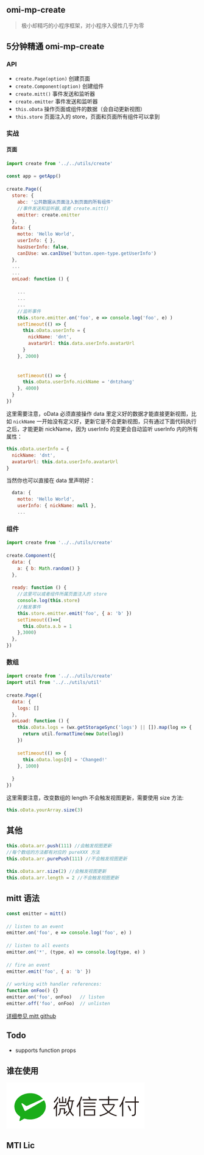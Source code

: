 ## omi-mp-create

> 极小却精巧的小程序框架，对小程序入侵性几乎为零

## 5分钟精通 omi-mp-create

### API

* `create.Page(option)`             创建页面
* `create.Component(option)`        创建组件
* `create.mitt()`                   事件发送和监听器
* `create.emitter`                  事件发送和监听器
* `this.oData`                      操作页面或组件的数据（会自动更新视图）
* `this.store`                      页面注入的 store，页面和页面所有组件可以拿到

### 实战

#### 页面

```js
import create from '../../utils/create'

const app = getApp()

create.Page({
  store: {
    abc: '公共数据从页面注入到页面的所有组件'
    //事件发送和监听器,或者 create.mitt()
    emitter: create.emitter
  },
  data: {
    motto: 'Hello World',
    userInfo: { },
    hasUserInfo: false,
    canIUse: wx.canIUse('button.open-type.getUserInfo')
  },
  ...
  ...
  onLoad: function () {

    ...
    ...
    ...
    //监听事件
    this.store.emitter.on('foo', e => console.log('foo', e) )
    setTimeout(() => {
      this.oData.userInfo = {
        nickName: 'dnt',
        avatarUrl: this.data.userInfo.avatarUrl
      }
    }, 2000)


    setTimeout(() => {
      this.oData.userInfo.nickName = 'dntzhang'
    }, 4000)
  }
})
```

这里需要注意，oData 必须直接操作 data 里定义好的数据才能直接更新视图，比如 `nickName` 一开始没有定义好，更新它是不会更新视图，只有通过下面代码执行之后，才能更新 nickName，因为 userInfo 的变更会自动监听 userInfo 内的所有属性：

```js
this.oData.userInfo = {
  nickName: 'dnt',
  avatarUrl: this.data.userInfo.avatarUrl
}
```

当然你也可以直接在 data 里声明好：

```js
  data: {
    motto: 'Hello World',
    userInfo: { nickName: null },
    ...
```

### 组件

```js
import create from '../../utils/create'

create.Component({
  data: {
    a: { b: Math.random() }
  },

  ready: function () {
    //这里可以或者组件所属页面注入的 store
    console.log(this.store)
    //触发事件
    this.store.emitter.emit('foo', { a: 'b' })
    setTimeout(()=>{
      this.oData.a.b = 1
    },3000)
  },
})
```

### 数组

```js
import create from '../../utils/create'
import util from '../../utils/util'

create.Page({
  data: {
    logs: []
  },
  onLoad: function () {
    this.oData.logs = (wx.getStorageSync('logs') || []).map(log => {
      return util.formatTime(new Date(log))
    })

    setTimeout(() => {
      this.oData.logs[0] = 'Changed!'
    }, 1000)

  }
})
```

这里需要注意，改变数组的 length 不会触发视图更新，需要使用 size 方法:

```js
this.oData.yourArray.size(3)
```

## 其他

```js
this.oData.arr.push(111) //会触发视图更新
//每个数组的方法都有对应的 pureXXX 方法
this.oData.arr.purePush(111) //不会触发视图更新

this.oData.arr.size(2) //会触发视图更新
this.oData.arr.length = 2 //不会触发视图更新

```

## mitt 语法

```js
const emitter = mitt()

// listen to an event
emitter.on('foo', e => console.log('foo', e) )

// listen to all events
emitter.on('*', (type, e) => console.log(type, e) )

// fire an event
emitter.emit('foo', { a: 'b' })

// working with handler references:
function onFoo() {}
emitter.on('foo', onFoo)   // listen
emitter.off('foo', onFoo)  // unlisten
```

[详细参见 mitt github](https://github.com/developit/mitt)

## Todo

* supports function props

## 谁在使用

![微信支付](../../assets/wepay.png)

## MTI Lic

